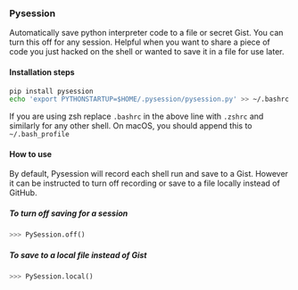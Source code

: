 ### Pysession

Automatically save python interpreter code to a file or secret Gist. You can turn this off for any session. Helpful when you want to share a piece of code you just hacked on the shell or wanted to save it in a file for use later.

#### Installation steps

``` bash
pip install pysession
echo 'export PYTHONSTARTUP=$HOME/.pysession/pysession.py' >> ~/.bashrc
```

If you are using zsh replace `.bashrc` in the above line with `.zshrc` and similarly for any other shell. On macOS, you should append this to `~/.bash_profile`

#### How to use

By default, Pysession will record each shell run and save to a Gist. However it can be instructed to turn off recording or save to a file locally instead of GitHub.

##### To turn off saving for a session

``` python
>>> PySession.off()
```

##### To save to a local file instead of Gist

``` python
>>> PySession.local()
```
